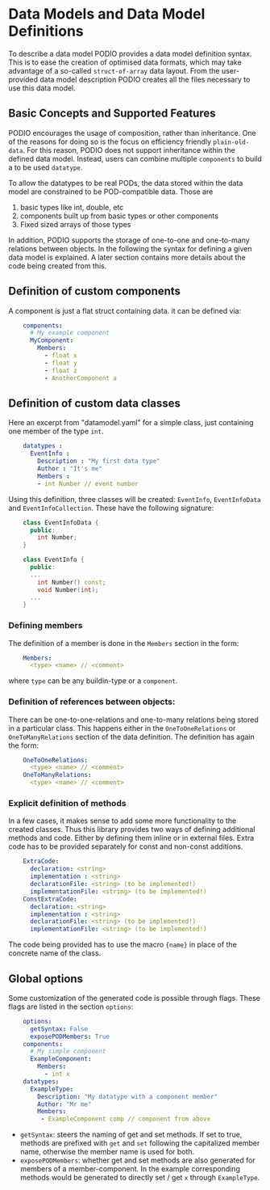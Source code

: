 # Data Models and Data Model Definitions

To describe a data model PODIO provides a data model definition syntax.
This is to ease the creation of optimised data formats, which may take advantage of a so-called `struct-of-array` data layout.
From the user-provided data model description PODIO creates all the files necessary to use this data model.

## Basic Concepts and Supported Features
PODIO encourages the usage of composition, rather than inheritance.
One of the reasons for doing so is the focus on efficiency friendly `plain-old-data`.
For this reason, PODIO does not support inheritance within the defined data model.
Instead, users can combine multiple `components` to build a to be used `datatype`.

To allow the datatypes to be real PODs, the data stored within the data model are constrained to be
POD-compatible data. Those are

 1. basic types like int, double, etc
 1. components built up from basic types or other components
 1. Fixed sized arrays of those types

In addition, PODIO supports the storage of one-to-one and one-to-many relations between objects.
In the following the syntax for defining a given data model is explained.
A later section contains more details about the code being created from this.

## Definition of custom components
A component is just a flat struct containing data. it can be defined via:

```yaml
    components:
      # My example component
      MyComponent:
        Members:
          - float x
          - float y
          - float z
          - AnotherComponent a
```

## Definition of custom data classes
Here an excerpt from "datamodel.yaml" for a simple class, just containing one member of the type `int`.

```yaml
    datatypes :
      EventInfo :
        Description : "My first data type"
        Author : "It's me"
        Members :
        - int Number // event number
```

Using this definition, three classes will be created: `EventInfo`, `EventInfoData` and `EventInfoCollection`. These have the following signature:

```cpp
    class EventInfoData {
      public:
        int Number;
    }

    class EventInfo {
      public:
      ...
        int Number() const;
        void Number(int);
      ...
    }
```

### Defining members

The definition of a member is done in the `Members` section in the form:

```yaml
    Members:
      <type> <name> // <comment>
```

where `type` can be any buildin-type or a `component`.

### Definition of references between objects:
There can be one-to-one-relations and one-to-many relations being stored in a particular class. This happens either in the `OneToOneRelations` or `OneToManyRelations` section of the data definition. The definition has again the form:

```yaml
    OneToOneRelations:
      <type> <name> // <comment>
    OneToManyRelations:
      <type> <name> // <comment>
```

### Explicit definition of methods
In a few cases, it makes sense to add some more functionality to the created classes. Thus this library provides two ways of defining additional methods and code. Either by defining them inline or in external files. Extra code has to be provided separately for const and non-const additions.

```yaml
    ExtraCode:
      declaration: <string>
      implementation : <string>
      declarationFile: <string> (to be implemented!)
      implementationFile: <string> (to be implemented!)
    ConstExtraCode:
      declaration: <string>
      implementation : <string>
      declarationFile: <string> (to be implemented!)
      implementationFile: <string> (to be implemented!)
```

The code being provided has to use the macro `{name}` in place of the concrete name of the class.


## Global options
Some customization of the generated code is possible through flags. These flags are listed in the section `options`:

```yaml
    options:
      getSyntax: False
      exposePODMembers: True
    components:
      # My simple component
      ExampleComponent:
        Members:
          - int x
    datatypes:
      ExampleType:
        Description: "My datatype with a component member"
        Author: "Mr me"
        Members:
         - ExampleComponent comp // component from above
```

- `getSyntax`: steers the naming of get and set methods. If set to true, methods are prefixed with `get` and `set` following the capitalized member name, otherwise the member name is used for both.
- `exposePODMembers`: whether get and set methods are also generated for members of a member-component. In the example corresponding methods would be generated to directly set / get `x` through `ExampleType`.





